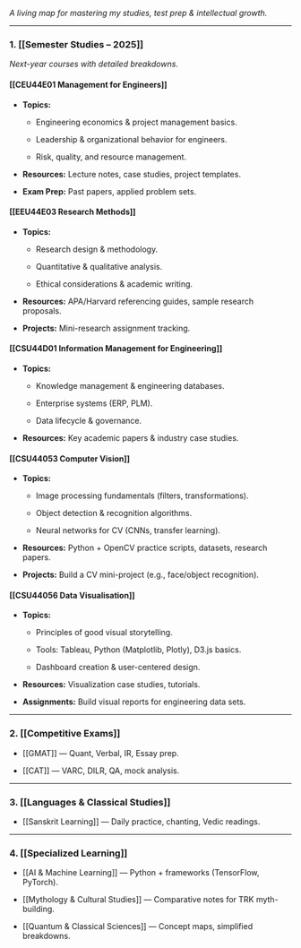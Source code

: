 _A living map for mastering my studies, test prep & intellectual growth._

---

### **1. [[Semester Studies – 2025]]**

_Next-year courses with detailed breakdowns._

#### **[[CEU44E01 Management for Engineers]]**

- **Topics:**
    
    - Engineering economics & project management basics.
        
    - Leadership & organizational behavior for engineers.
        
    - Risk, quality, and resource management.
        
- **Resources:** Lecture notes, case studies, project templates.
    
- **Exam Prep:** Past papers, applied problem sets.
    

#### **[[EEU44E03 Research Methods]]**

- **Topics:**
    
    - Research design & methodology.
        
    - Quantitative & qualitative analysis.
        
    - Ethical considerations & academic writing.
        
- **Resources:** APA/Harvard referencing guides, sample research proposals.
    
- **Projects:** Mini-research assignment tracking.
    

#### **[[CSU44D01 Information Management for Engineering]]**

- **Topics:**
    
    - Knowledge management & engineering databases.
        
    - Enterprise systems (ERP, PLM).
        
    - Data lifecycle & governance.
        
- **Resources:** Key academic papers & industry case studies.
    

#### **[[CSU44053 Computer Vision]]**

- **Topics:**
    
    - Image processing fundamentals (filters, transformations).
        
    - Object detection & recognition algorithms.
        
    - Neural networks for CV (CNNs, transfer learning).
        
- **Resources:** Python + OpenCV practice scripts, datasets, research papers.
    
- **Projects:** Build a CV mini-project (e.g., face/object recognition).
    

#### **[[CSU44056 Data Visualisation]]**

- **Topics:**
    
    - Principles of good visual storytelling.
        
    - Tools: Tableau, Python (Matplotlib, Plotly), D3.js basics.
        
    - Dashboard creation & user-centered design.
        
- **Resources:** Visualization case studies, tutorials.
    
- **Assignments:** Build visual reports for engineering data sets.
    

---

### **2. [[Competitive Exams]]**

- [[GMAT]] — Quant, Verbal, IR, Essay prep.
    
- [[CAT]] — VARC, DILR, QA, mock analysis.
    

---

### **3. [[Languages & Classical Studies]]**

- [[Sanskrit Learning]] — Daily practice, chanting, Vedic readings.
    

---

### **4. [[Specialized Learning]]**

- [[AI & Machine Learning]] — Python + frameworks (TensorFlow, PyTorch).
    
- [[Mythology & Cultural Studies]] — Comparative notes for TRK myth-building.
    
- [[Quantum & Classical Sciences]] — Concept maps, simplified breakdowns.
    